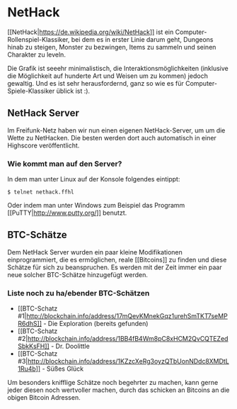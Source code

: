 # NetHack

[[NetHack|https://de.wikipedia.org/wiki/NetHack]] ist ein Computer-Rollenspiel-Klassiker, bei dem es in erster Linie darum geht, Dungeons hinab zu steigen, Monster zu bezwingen, Items zu sammeln und seinen Charakter zu leveln.

Die Grafik ist seeehr minimalistisch, die Interaktionsmöglichkeiten (inklusive die Möglichkeit auf hunderte Art und Weisen um zu kommen) jedoch gewaltig. Und es ist sehr herausfordernd, ganz so wie es für Computer-Spiele-Klassiker üblick ist :).


## NetHack Server

Im Freifunk-Netz haben wir nun einen eigenen NetHack-Server, um um die Wette zu NetHacken. Die besten werden dort auch automatisch in einer Highscore veröffentlicht.

### Wie kommt man auf den Server?

In dem man unter Linux auf der Konsole folgendes eintippt:

<pre><code>$ telnet nethack.ffhl</code></pre>

Oder indem man unter Windows zum Beispiel das Programm [[PuTTY|http://www.putty.org/]] benutzt.


## BTC-Schätze

Dem NetHack Server wurden ein paar kleine Modifikationen einprogrammiert, die es ermöglichen, reale [[Bitcoins]] zu finden und diese Schätze für sich zu beanspruchen. Es werden mit der Zeit immer ein paar neue solcher BTC-Schätze hinzugefügt werden.

### Liste noch zu ha/ebender BTC-Schätzen

* [[BTC-Schatz #1|http://blockchain.info/address/17mQevKMnekGqz1urehSmTKT7seMPR6dhS]] - Die Exploration (bereits gefunden)
* [[BTC-Schatz #2|http://blockchain.info/address/1BB4fB4Wm8pC8xHCM2QvCQTEZedSbkKsFH]] - Dr. Doolittle
* [[BTC-Schatz #3|http://blockchain.info/address/1KZzcXeRg3oyzQTbUonNDdc8XMDtL1Ru4b]] - Süßes Glück

Um besonders knifflige Schätze noch begehrter zu machen, kann gerne jeder diesen noch wertvoller machen, durch das schicken an Bitcoins an die obigen Bitcoin Adressen.

